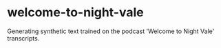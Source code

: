 # welcome-to-night-vale
Generating synthetic text trained on the podcast 'Welcome to Night Vale' transcripts.
